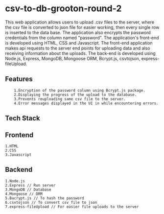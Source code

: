 # csv-to-db-grooton-round-2
This web application allows users to upload .csv files to the server, where the csv file is converted to json file for easier working, then every single row is inserted to the data base. The application also encrypts the password credentials from the column named "password".
The application's front-end is developed using HTML, CSS and Javascript. The front-end application makes api requests to the server end points for uploading data and also receiving information about the uploads.
The back-end is developed using Node.js, Express, MongoDB, Mongoose ORM, Bcrypt.js, csvtojson, express-fileUpload.<br>
## Features
        1.Encryption of the password column using Bcrypt.js package.
        2.Displaying the progress of the upload to the database.
        3.Prevents reuploading same csv file to the server.
        4.Error messages displayed in the UI in while encountering errors.
## Tech Stack
## Frontend
	1.HTML
	2.CSS
	3.Javascript
## Backend
	1.Node.js
	2.Express // Run server
	3.MongoDB // Database 
	4.Mongoose // ORM
	5.Bacrypt.js // To hash the password 
	6.csvtojson // To convert csv file to json
	7.express-fileUpload // For easier file uploads to the server
